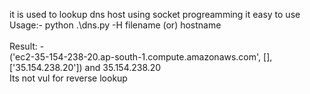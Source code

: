 it is used to lookup dns host using socket progreamming it easy to use<br>
Usage:-  python .\dns.py -H filename (or) hostname<br>
<br>
Result: -<br>
('ec2-35-154-238-20.ap-south-1.compute.amazonaws.com', [], ['35.154.238.20']) and 35.154.238.20<br>
Its not vul for reverse lookup<br>

